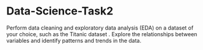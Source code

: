 # Data-Science-Task2
Perform data cleaning and exploratory data analysis (EDA) on a dataset of your choice, such as the Titanic dataset . Explore the relationships between variables and identify patterns and trends in the data.
